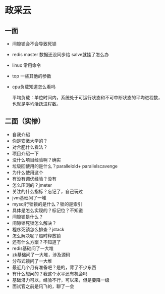 
# 政采云

## 一面
+ 间隙锁会不会导致死锁
+ redis master 数据还没同步给 salve就挂了怎么办
+ linux 常用命令
+ top 一些其他的参数
+ cpu负载知道怎么看吗

    平均负载：单位时间内，系统处于可运行状态和不可中断状态的平均进程数，也就是平均活跃进程数。

## 二面（实惨）
+ 自我介绍
+ 你是安徽大学的？
+ 对合肥什么看法？
+ 项目介绍一下
+ 没什么项目经验啊？确实
+ 垃圾回使用的是什么？parallelold+ parallelscavenge
+ 为什么使用这个
+ 有没有调优经验？没有
+ 怎么压测的？jmeter
+ 关注的什么指标？忘记了，自己玩过
+ jvm基础问了一堆
+ mysql行锁锁的是什么？锁的是索引
+ 具体是怎么实现的？标记位？不知道
+ 间隙锁是什么？
+ 间隙锁死锁怎么解决？
+ 程序死锁怎么排查？jstack
+ 怎么解决呢？超时释放锁
+ 还有什么方案？不知道了
+ redis基础问了一大堆
+ zk基础问了一大堆，涉及源码
+ 分布式锁问了一大堆
+ 最近几个月有准备吧？是的，背了不少东西
+ 有什么想问的？我这个水平还有机会吗
+ 基础潜力可以，经验不行，可以来，但是要降一级
+ 面试官之前是讯飞的，聊了一会